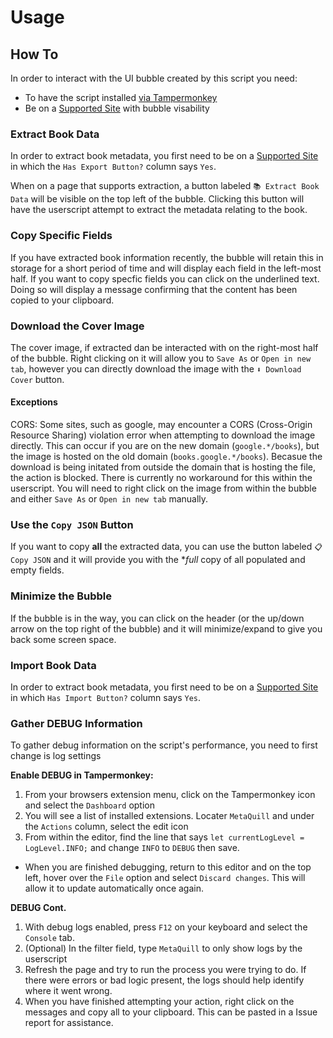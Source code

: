 # Usage

## How To

In order to interact with the UI bubble created by this script you need:
- To have the script installed [via Tampermonkey](./Installation#tampermonkey)
- Be on a [Supported Site](./Supported-Sites#bubble-visibiliy) with bubble visability

### Extract Book Data

In order to extract book metadata, you first need to be on a [Supported Site](./Supported-Sites#bubble-visibiliy) in which the `Has Export Button?` column says `Yes`.

When on a page that supports extraction, a button labeled `📚 Extract Book Data` will be visible on the top left of the bubble. Clicking this button will have the userscript attempt to extract the metadata relating to the book.

### Copy Specific Fields

If you have extracted book information recently, the bubble will retain this in storage for a short period of time and will display each field in the left-most half. If you want to copy specfic fields you can click on the underlined text. Doing so will display a message confirming that the content has been copied to your clipboard.

### Download the Cover Image

The cover image, if extracted dan be interacted with on the right-most half of the bubble. Right clicking on it will allow you to `Save As` or `Open in new tab`, however you can directly download the image with the `⬇️ Download Cover` button.

#### Exceptions

CORS: Some sites, such as google, may encounter a CORS (Cross-Origin Resource Sharing) violation error when attempting to download the image directly. This can occur if you are on the new domain (`google.*/books`), but the image is hosted on the old domain (`books.google.*/books`). Becasue the download is being initated from outside the domain that is hosting the file, the action is blocked. There is currently no workaround for this within the userscript. You will need to right click on the image from within the bubble and either `Save As` or `Open in new tab` manually.

### Use the `Copy JSON` Button

If you want to copy **all** the extracted data, you can use the button labeled `📋 Copy JSON` and it will provide you with the **full* copy of all populated and empty fields.

### Minimize the Bubble

If the bubble is in the way, you can click on the header (or the up/down arrow on the top right of the bubble) and it will minimize/expand to give you back some screen space. 

### Import Book Data

In order to extract book metadata, you first need to be on a [Supported Site](./Supported-Sites#bubble-visibiliy) in which `Has Import Button?` column says `Yes`.

### Gather DEBUG Information

To gather debug information on the script's performance, you need to first change is log settings

**Enable DEBUG in Tampermonkey:**

1. From your browsers extension menu, click on the Tampermonkey icon and select the `Dashboard` option
2. You will see a list of installed extensions. Locater `MetaQuill` and under the `Actions` column, select the edit icon
3. From within the editor, find the line that says `let currentLogLevel = LogLevel.INFO;` and change `INFO` to `DEBUG` then save.
  - When you are finished debugging, return to this editor and on the top left, hover over the `File` option and select `Discard changes`. This will allow it to update automatically once again.

**DEBUG Cont.**

1. With debug logs enabled, press `F12` on your keyboard and select the `Console` tab.
2. (Optional) In the filter field, type `MetaQuill` to only show logs by the userscript
3. Refresh the page and try to run the process you were trying to do. If there were errors or bad logic present, the logs should help identify where it went wrong.
4. When you have finished attempting your action, right click on the messages and copy all to your clipboard. This can be pasted in a Issue report for assistance.
